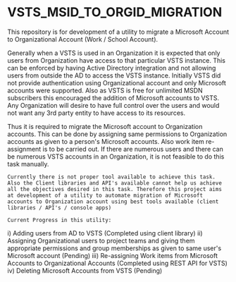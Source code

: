 # VSTS_MSID_TO_ORGID_MIGRATION

This repository is for development of a utility to migrate a Microsoft Account to Organizational Account (Work / School Account).

  Generally when a VSTS is used in an Organization it is expected that only users from Organization have access to that particular VSTS instance. This can be enforced by having Active Directory integration and not allowing users from outside the AD to access the VSTS instance. Initially VSTS did not provide authentication using Organizational account and only Microsoft accounts were supported. Also as VSTS is free for unlimited MSDN subscribers this encouraged the addition of Microsoft accounts to VSTS. Any Organization will desire to have full control over the users and would not want any 3rd party entity to have access to its resources. 
  
  Thus it is required to migrate the Microsoft account to Organization accounts. This can be done by assigning same permissions to Organization accounts as given to a person's Microsoft accounts. Also work item re-assignment is to be carried out. If there are numerous users and there can be numerous VSTS accounts in an Organization, it is not feasible to do this task manually.
 
    Currently there is not proper tool available to achieve this task. Also the Client libraries and API's available cannot help us achieve all the objectives desired in this task. Therefore this project aims at development of a utility to automate migration of Microsoft accounts to Organization account using best tools available (client libraries / API's / console apps)
    
    Current Progress in this utility:
i)	Adding users from AD to VSTS (Completed using client library)
ii)	Assigning Organizational users to project teams and giving them appropriate permissions and group memberships as given to same user's Microsoft account (Pending)
iii)	Re-assigning Work items from Microsoft Accounts to Organizational Accounts (Completed using REST API for VSTS)
iv)	Deleting Microsoft Accounts from VSTS (Pending)
